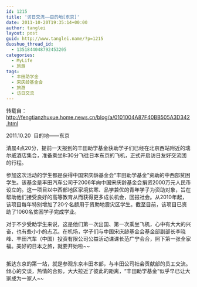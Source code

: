 ```yaml
---
id: 1215
title: '访日交流——目的地[东京]'
date: 2011-10-20T19:35:14+00:00
author: tanglei
layout: post
guid: http://www.tanglei.name/?p=1215
duoshuo_thread_id:
  - 1351844048792453205
categories:
  - MyLife
  - 旅游
tags:
  - 丰田助学金
  - 宋庆龄基金会
  - 旅游
  - 访日交流
---
```

转载自：http://fengtianzhuxue.home.news.cn/blog/a/0101004A87F40BB505A3D342.html

2011.10.20  目的地——东京

清晨4点20分，提前一天报到的丰田助学基金获助学子们已经在北京西站附近的瑞尔威酒店集合，准备乘坐8:30分飞往日本东京的飞机，正式开启访日友好交流团的行程。

参加这次活动的学生都是获得中国宋庆龄基金会“丰田助学基金”资助的中西部贫困学生。该基金是丰田汽车公司于2006年向中国宋庆龄基金会捐资2000万元人民币设立的。这一项目以中西部地区家境贫寒、品学兼优的青年学子为资助对象，旨在帮助他们接受良好的高等教育从而获得更多成长机会，回报社会。从2010年起，该项目每年特别增加了20个名额用于资助地震灾区学生。截至目前，该项目已资助了1060名贫困学子完成学业。

对于不少受助学生来说，这是他们第一次出国、第一次乘坐飞机，心中有大大的兴奋，也有些小小的忐忑。在机场，学子们与中国宋庆龄基金会基金部副部长李晓峰、丰田汽车（中国）投资有限公司公益活动课课长范广宁会合，照下第一张全家福。美好的日本之旅，就要开始啦~~

<p style="text-indent: 0px;" align="center">
  <a href="http://misc.home.news.cn/public/images/original/00/40/AA/15/15.jpg" target="_blank"><img src="http://misc.home.news.cn/public/images/original/00/40/AA/15/15.jpg" alt=""  /></a>
</p>

抵达东京的第一站，就是参观东京丰田本部，与丰田公司社会贡献部的员工交流。倾心的交谈，热情的合影，大大拉近了彼此的距离，“丰田助学基金”似乎早已让大家成为一家人~~

<p style="text-indent: 0px;" align="center">
  <a href="http://misc.home.news.cn/public/images/original/00/40/AA/16/16.jpg" target="_blank"><img src="http://misc.home.news.cn/public/images/original/00/40/AA/16/16.jpg" alt=""  /></a>
</p>

<p style="text-indent: 0px;" align="center">
  <a href="http://misc.home.news.cn/public/images/original/00/40/AA/17/17.jpg" target="_blank"><img src="http://misc.home.news.cn/public/images/original/00/40/AA/17/17.jpg" alt=""  /></a>
</p>
